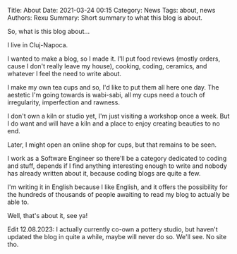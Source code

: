 Title: About
Date: 2021-03-24 00:15
Category: News
Tags: about, news
Authors: Rexu
Summary: Short summary to what this blog is about.

So, what is this blog about...

I live in Cluj-Napoca.

I wanted to make a blog, so I made it.
I'll put food reviews (mostly orders, cause I don't really leave my house), cooking, coding, ceramics, and whatever I feel the need to write about.

I make my own tea cups and so, I'd like to put them all here one day.
The aestetic I'm going towards is wabi-sabi, all my cups need a touch of irregularity, imperfection and rawness.

I don't own a kiln or studio yet, I'm just visiting a workshop once a week.
But I do want and will have a kiln and a place to enjoy creating beauties to no end.

Later, I might open an online shop for cups, but that remains to be seen.

I work as a Software Engineer so there'll be a category dedicated to coding and stuff, depends if I find anything interesting enough to write and nobody has already written about it, because coding blogs are quite a few.

I'm writing it in English because I like English, and it offers the possibility for the hundreds of thousands of people awaiting to read my blog to actually be able to.

Well, that's about it, see ya!

Edit 12.08.2023: I actually currently co-own a pottery studio, but haven't updated the blog in quite a while, maybe will never do so. We'll see. No site tho.